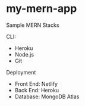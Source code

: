 # my-mern-app
Sample MERN Stacks

CLI:
- Heroku
- Node.js
- Git

Deployment
- Front End: Netlify
- Back End: Heroku
- Database: MongoDB Atlas 

